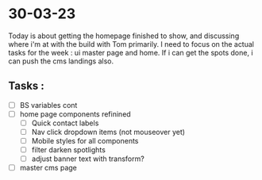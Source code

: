 # 30-03-23

Today is about getting the homepage finished to show, and discussing where i'm at with the build with Tom primarily. I need to focus on the actual tasks for the week : ui master page and home.
If i can get the spots done, i can push the cms landings also.

## Tasks :
- [ ] BS variables cont
- [ ] home page components refinined
  - [ ] Quick contact labels
  - [ ] Nav click dropdown items (not mouseover yet)
  - [ ] Mobile styles for all components
  - [ ] filter darken spotlights
  - [ ] adjust banner text with transform?
- [ ] master cms page